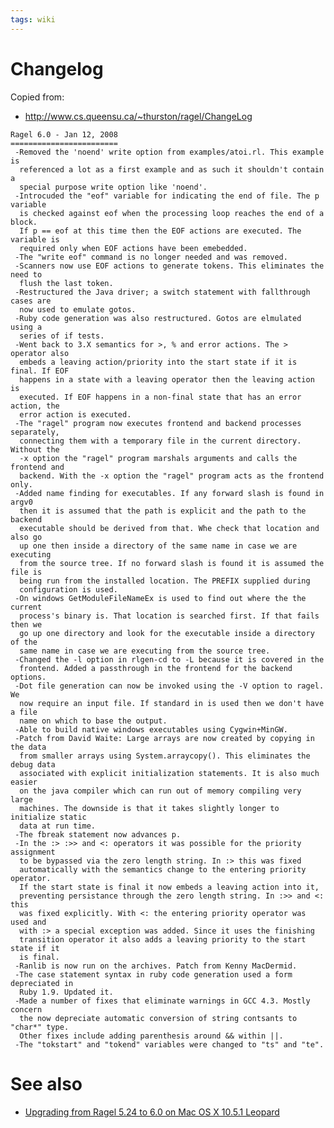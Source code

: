 ```yaml
---
tags: wiki
---
```


# Changelog

Copied from:

-   <http://www.cs.queensu.ca/~thurston/ragel/ChangeLog>

<!-- -->

    Ragel 6.0 - Jan 12, 2008
    ========================
     -Removed the 'noend' write option from examples/atoi.rl. This example is
      referenced a lot as a first example and as such it shouldn't contain a
      special purpose write option like 'noend'.
     -Introcuded the "eof" variable for indicating the end of file. The p variable
      is checked against eof when the processing loop reaches the end of a block.
      If p == eof at this time then the EOF actions are executed. The variable is
      required only when EOF actions have been emebedded.
     -The "write eof" command is no longer needed and was removed.
     -Scanners now use EOF actions to generate tokens. This eliminates the need to
      flush the last token.
     -Restructured the Java driver; a switch statement with fallthrough cases are
      now used to emulate gotos.
     -Ruby code generation was also restructured. Gotos are elmulated using a
      series of if tests.
     -Went back to 3.X semantics for >, % and error actions. The > operator also
      embeds a leaving action/priority into the start state if it is final. If EOF
      happens in a state with a leaving operator then the leaving action is
      executed. If EOF happens in a non-final state that has an error action, the
      error action is executed.
     -The "ragel" program now executes frontend and backend processes separately,
      connecting them with a temporary file in the current directory. Without the
      -x option the "ragel" program marshals arguments and calls the frontend and
      backend. With the -x option the "ragel" program acts as the frontend only.
     -Added name finding for executables. If any forward slash is found in argv0
      then it is assumed that the path is explicit and the path to the backend
      executable should be derived from that. Whe check that location and also go
      up one then inside a directory of the same name in case we are executing
      from the source tree. If no forward slash is found it is assumed the file is
      being run from the installed location. The PREFIX supplied during
      configuration is used.
     -On windows GetModuleFileNameEx is used to find out where the the current
      process's binary is. That location is searched first. If that fails then we
      go up one directory and look for the executable inside a directory of the
      same name in case we are executing from the source tree.
     -Changed the -l option in rlgen-cd to -L because it is covered in the
      frontend. Added a passthrough in the frontend for the backend options.
     -Dot file generation can now be invoked using the -V option to ragel. We
      now require an input file. If standard in is used then we don't have a file
      name on which to base the output.
     -Able to build native windows executables using Cygwin+MinGW.
     -Patch from David Waite: Large arrays are now created by copying in the data
      from smaller arrays using System.arraycopy(). This eliminates the debug data
      associated with explicit initialization statements. It is also much easier
      on the java compiler which can run out of memory compiling very large
      machines. The downside is that it takes slightly longer to initialize static
      data at run time.
     -The fbreak statement now advances p.
     -In the :> :>> and <: operators it was possible for the priority assignment
      to be bypassed via the zero length string. In :> this was fixed
      automatically with the semantics change to the entering priority operator.
      If the start state is final it now embeds a leaving action into it,
      preventing persistance through the zero length string. In :>> and <: this
      was fixed explicitly. With <: the entering priority operator was used and
      with :> a special exception was added. Since it uses the finishing
      transition operator it also adds a leaving priority to the start state if it
      is final.
     -Ranlib is now run on the archives. Patch from Kenny MacDermid.
     -The case statement syntax in ruby code generation used a form depreciated in
      Ruby 1.9. Updated it.
     -Made a number of fixes that eliminate warnings in GCC 4.3. Mostly concern
      the now depreciate automatic conversion of string contsants to "char*" type.
      Other fixes include adding parenthesis around && within ||.
     -The "tokstart" and "tokend" variables were changed to "ts" and "te".

# See also

-   [Upgrading from Ragel 5.24 to 6.0 on Mac OS X 10.5.1 Leopard](/wiki/Upgrading_from_Ragel_5.24_to_6.0_on_Mac_OS_X_10.5.1_Leopard)
